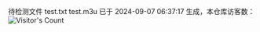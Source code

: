 待检测文件 test.txt test.m3u 已于 2024-09-07 06:37:17 生成，本仓库访客数：![Visitor's Count](https://profile-counter.glitch.me/pxiptv_TV/count.svg)
